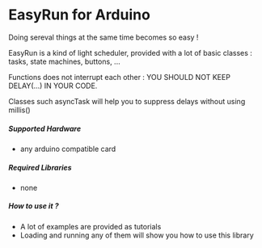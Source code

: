 EasyRun for Arduino
===================

Doing sereval things at the same time becomes so easy !

EasyRun is a kind of light scheduler, provided with a lot of basic classes : tasks, state machines, buttons, ...

Functions does not interrupt each other : YOU SHOULD NOT KEEP DELAY(...) IN YOUR CODE.

Classes such asyncTask will help you to suppress delays without using millis()

##### Supported Hardware #####
 - any arduino compatible card

##### Required Libraries #####
 - none
 
##### How to use it ? #####
 - A lot of examples are provided as tutorials
 - Loading and running any of them will show you how to use this library
